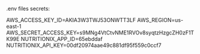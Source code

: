 .env files secrets:

AWS_ACCESS_KEY_ID=AKIA3W3TWJ53ONWTT3LF
AWS_REGION=us-east-1
AWS_SECRET_ACCESS_KEY=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
NUTRITIONIX_APP_ID=65ebddaf
NUTRITIONIX_API_KEY=00df20974aae49c881df95f559c0ccf7
